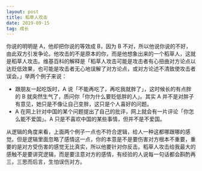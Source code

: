 ```yaml
---
layout: post
title: 稻草人攻击 
date: 2019-09-15
tag: 成长
---
```


你说的明明是 A，他却把你说的等效成 B，因为 B 不对，所以他说你说的不好，由此双方引发争论。他攻击的不是原本的你，而是他想象出来的一个稻草人，这就是稻草人攻击。维基百科的解释是「稻草人攻击可能是攻击者有心扭曲对方论点以达贬低效果，也可能是攻击者无心地误解了对方论点，或对方论述不清致使攻击者误会。」举两个例子来说：

- 跟朋友一起吃饭时，A 说「不能再吃了，再吃我就胖了」，这时候长的有点胖的 B 就突然生气了，质问你「你为什么要贬低胖的人」。其实 A 并不是对胖子有意见，她只是不像让自己变胖，这只是个人喜好的问题。
- A 在网上针对中国的某个问题提出了自己的批评，网上就会有一片评论「你怎么能不爱国」。A 只是不喜欢中国的某些事情，但并不是不爱国。

从逻辑的角度来看，上面两个例子一点也不符合逻辑，给人一种这都哪跟哪的感觉。但是逻辑里面忽略了感情这一点，你的本意是不是要伤害对方根本不重要，重要的是对方受伤害的感觉无比真实，所以他要针对你反击。稻草人攻击给我最大的感触不是要讲究逻辑，而是要注意对方的感情，有经验的人说每一句话都会斟酌再三，三思而后言，生怕误伤对方。
